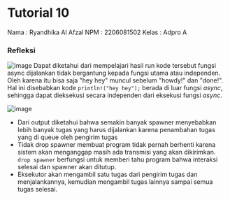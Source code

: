 # Tutorial 10
Nama : Ryandhika Al Afzal
NPM : 2206081502
Kelas : Adpro A

### Refleksi
![image](https://github.com/RyanAfzal/tutorial10_timer/assets/137851158/a12c5026-05c2-4146-afc4-3f8177139dd5)
Dapat diketahui dari mempelajari hasil run kode tersebut fungsi async dijalankan tidak bergantung kepada fungsi utama atau independen. Oleh karena itu bisa saja "hey hey" muncul sebelum "howdy!" dan "done!". Hal ini disebabkan kode ```println!("hey hey");``` berada di luar fungsi *async*, sehingga dapat dieksekusi secara independen dari eksekusi fungsi *async*.

![image](https://github.com/RyanAfzal/tutorial10_timer/assets/137851158/2bd2dabe-a5b6-4330-bcbb-8caef87bbf13)
- Dari output diketahui bahwa semakin banyak spawner menyebabkan lebih banyak tugas yang harus dijalankan karena penambahan tugas yang di queue oleh pengirim tugas 
- Tidak drop spawner membuat program tidak pernah berhenti karena sistem akan menganggap masih ada transmisi yang akan dikirimkan. ```drop spawner``` berfungsi untuk memberi tahu program bahwa interaksi selesai dan spawner akan ditutup.
- Eksekutor akan mengambil satu tugas dari pengirim tugas dan menjalankannya, kemudian mengambil tugas lainnya sampai semua tugas selesai.

